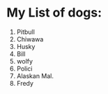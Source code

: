 # My List of dogs:
1. Pitbull
2. Chiwawa
3. Husky
4. Bill
5. wolfy
6. Polici
7. Alaskan Mal.
8. Fredy